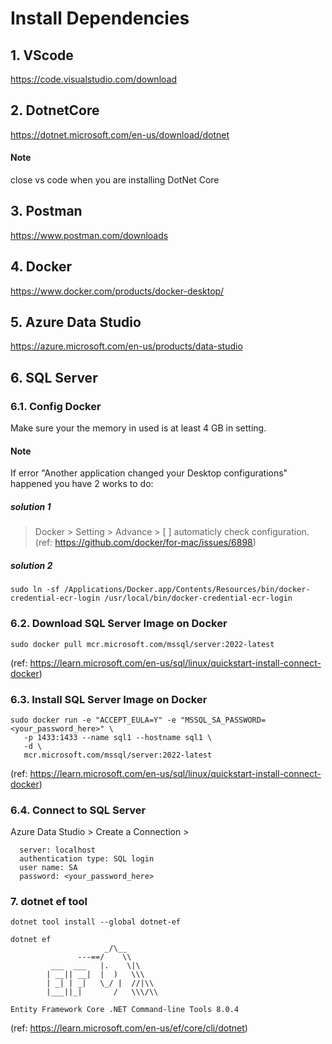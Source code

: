 # Install Dependencies
## 1. VScode
https://code.visualstudio.com/download
## 2. DotnetCore
https://dotnet.microsoft.com/en-us/download/dotnet
#### Note
close vs code when you are installing DotNet Core
## 3. Postman
https://www.postman.com/downloads
## 4. Docker
https://www.docker.com/products/docker-desktop/
## 5. Azure Data Studio 
https://azure.microsoft.com/en-us/products/data-studio
## 6. SQL Server
### 6.1. Config Docker
Make sure your the memory in used is at least 4 GB in setting.
#### Note
If error "Another application changed your Desktop configurations" happened you have 2 works to do:
##### solution 1
> Docker > Setting > Advance > [ ] automaticly check configuration.
(ref: https://github.com/docker/for-mac/issues/6898)
##### solution 2
```
sudo ln -sf /Applications/Docker.app/Contents/Resources/bin/docker-credential-ecr-login /usr/local/bin/docker-credential-ecr-login
```
### 6.2. Download SQL Server Image on Docker
```
sudo docker pull mcr.microsoft.com/mssql/server:2022-latest
```
(ref: https://learn.microsoft.com/en-us/sql/linux/quickstart-install-connect-docker)
### 6.3. Install SQL Server Image on Docker
```
sudo docker run -e "ACCEPT_EULA=Y" -e "MSSQL_SA_PASSWORD=<your_password_here>" \
   -p 1433:1433 --name sql1 --hostname sql1 \
   -d \
   mcr.microsoft.com/mssql/server:2022-latest
```
(ref: https://learn.microsoft.com/en-us/sql/linux/quickstart-install-connect-docker)
### 6.4. Connect to SQL Server
Azure Data Studio > Create a Connection >
```
  server: localhost
  authentication type: SQL login
  user name: SA
  password: <your_password_here>
```

### 7. dotnet ef tool
```
dotnet tool install --global dotnet-ef
```
```
dotnet ef
                     _/\__       
               ---==/    \\      
         ___  ___   |.    \|\    
        | __|| __|  |  )   \\\   
        | _| | _|   \_/ |  //|\\ 
        |___||_|       /   \\\/\\

Entity Framework Core .NET Command-line Tools 8.0.4
```
(ref: https://learn.microsoft.com/en-us/ef/core/cli/dotnet)
